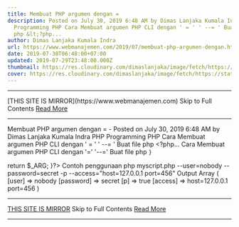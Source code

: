 ```yaml
---
title: Membuat PHP argumen dengan =
description: Posted on July 30, 2019 6:48 AM by Dimas Lanjaka Kumala Indra PHP
  Programming PHP Cara Membuat argumen PHP CLI dengan ' = ' ' --= ' Buat file
  php &lt;?php...
author: Dimas Lanjaka Kumala Indra
url: https://www.webmanajemen.com/2019/07/membuat-php-argumen-dengan.html
date: 2019-07-30T06:48:00+07:00
updated: 2019-07-29T23:48:00.000Z
thumbnail: https://res.cloudinary.com/dimaslanjaka/image/fetch/https://static.cdn-cdpl.com/700x350/4817b4477491b436a2a3cb4db5f3943b/PHP_Logo-image700x350-crop-image700x350-crop-image(700x350-crop).png
cover: https://res.cloudinary.com/dimaslanjaka/image/fetch/https://static.cdn-cdpl.com/700x350/4817b4477491b436a2a3cb4db5f3943b/PHP_Logo-image700x350-crop-image700x350-crop-image(700x350-crop).png
---
```


<hr/> [THIS SITE IS MIRROR](https://www.webmanajemen.com) Skip to Full Contents <a href="https://www.webmanajemen.com/2019/07/membuat-php-argumen-dengan.html" rel="follow" class="button" id="read-more">Read More</a> <hr/> Membuat PHP argumen dengan = - Posted on July 30, 2019 6:48 AM by Dimas Lanjaka Kumala Indra PHP Programming PHP Cara Membuat argumen PHP CLI dengan ' = ' ' --= ' Buat file php &lt;?php... Cara Membuat argumen PHP CLI dengan '=' '--=' 
Buat file php
<?php
function arguments($argv) {
    $_ARG = array();
    foreach ($argv as $arg) {
      if (ereg('--([^=]+)=(.*)',$arg,$reg)) {
        $_ARG[$reg[1]] = $reg[2];
      } elseif(ereg('-([a-zA-Z0-9])',$arg,$reg)) {
            $_ARG[$reg[1]] = 'true';
        }
  
    }
  return $_ARG;
}?>
Contoh penggunaan
php myscript.php --user=nobody --password=secret -p --access="host=127.0.0.1 port=456"
Output
Array
(    [user] => nobody
    [password] => secret
    [p] => true
    [access] => host=127.0.0.1 port=456
) <hr/> [THIS SITE IS MIRROR](https://www.webmanajemen.com) Skip to Full Contents <a href="https://www.webmanajemen.com/2019/07/membuat-php-argumen-dengan.html" rel="follow" class="button" id="read-more">Read More</a> <hr/>